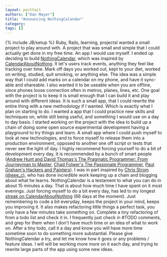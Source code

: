 ```yaml
---
layout: posttail
authors: ["Dan Mayer"]
title: "Announcing NothingCalendar"
category:
tags: []
---
```

{% include JB/setup %}
Ruby, Rails, learning, projectsI wanted a small project to play around with. A project that was small and simple that I could actually get done in my free time. An app I would use myself. I ended up deciding to build [NothingCalendar](http://nothingcalendar.com), which was inspired by [CalendarAboutNothing](http://calendaraboutnothing.com). It let's users track events, anything they feel like tracking over time. Mark off days you worked out, kept to your diet, worked on writing, studied, quit smoking, or anything else.    The idea was a simple way that I could add marks on a calendar on my phone, and have it sync-able and shareable. I also wanted it to be useable when you are offline, since phones loose connection often in metros, planes, lines, etc.    One goal with the project is to keep it is small enough that I can build it and play around with different ideas. It is such a small app, that I could rewrite the entire thing with a new methodology if I wanted. Which is exactly what I plan on starting to do. I wanted a app that I could practice new skills and techniques on, while still being useful, and something I would use on a day to day basis.    I started working on the project with the idea to build up a chain of doing some open source experimental development having a playground to try things and learn. A small app where I could push myself to look at new technologies, and to force myself to release them into a production environment, opposed to another one off script or tests that never see the light of day. I highly recommend forcing yourself to do a bit of development every day, it is recommended by a bunch of smart people ([Andrew Hunt and David Thomas's The Pragmatic Programmer: From Journeyman to Master](http://pragprog.com/the-pragmatic-programmer), [Chad Folwer's The Passionate Programmer](http://www.amazon.com/Passionate-Programmer-Remarkable-Development-Pragmatic/dp/1934356344), [Paul Graham's Hackers and Painters](http://www.amazon.com/Hackers-Painters-Big-Ideas-Computer/dp/0596006624)). I was in part inspired by [Chris Strom (@eee_c)](http://twitter.com/#!/eee_c), who has done incredible work keeping up a chain and blogging about what he learns.     NothingCalendar is a testament to what you can do in about 15 minutes a day. That is about how much time I have spent on it most evenings. Just forcing myself to do a bit every day, has led to my longest [streak on CalendarAboutNothing](http://calendaraboutnothing.com/~danmayer) (66 days at the moment). Just remembering to code a bit everyday, keeps the project in your mind, keeps you improving it. It also makes refactoring little things a perfect task, you only have a few minutes take something on.  Complete a tiny refactoring of from a todo list and check it in. I frequently just check in #TODO comments, and grep for them when I don't have much time or an idea of what to work on. After a tiny todo, call it a day and know you will have more time sometime soon to do something more substantial.     Please give NothingCalendar a try, and let me know how it goes or any problems / feature ideas. I will will be working more more on it each day, and trying to rewrite large parts of the app using some new ideas.